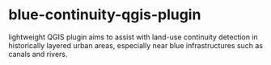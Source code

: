 # blue-continuity-qgis-plugin
lightweight QGIS plugin aims to assist with land-use continuity detection in historically layered urban areas, especially near blue infrastructures such as canals and rivers.
